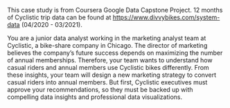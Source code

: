 This case study is from Coursera Google Data Capstone Project. 12 months of Cyclistic trip data can be found at https://www.divvybikes.com/system-data (04/2020 - 03/2021). 

You are a junior data analyst working in the marketing analyst team at Cyclistic, a bike-share company in Chicago. The director of marketing believes the company’s future success depends on maximizing the number of annual memberships. Therefore, your team wants to understand how casual riders and annual members use Cyclistic bikes differently. From these insights, your team will design a new marketing strategy to convert casual riders into annual members. But first, Cyclistic executives must approve your recommendations, so they must be backed up with compelling data insights and professional data visualizations.

